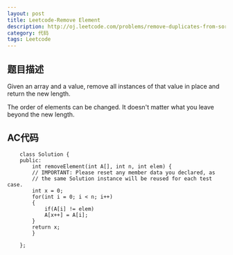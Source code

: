```yaml
---
layout: post
title: Leetcode-Remove Element
description: http://oj.leetcode.com/problems/remove-duplicates-from-sorted-array/
category: 代码
tags: Leetcode
---
```

## 题目描述

Given an array and a value, remove all instances of that value in place and return the new length.

The order of elements can be changed. It doesn't matter what you leave beyond the new length.

## AC代码
		class Solution {
		public:
		    int removeElement(int A[], int n, int elem) {
			// IMPORTANT: Please reset any member data you declared, as
			// the same Solution instance will be reused for each test case.
			int x = 0;
			for(int i = 0; i < n; i++)
			{
			    if(A[i] != elem)
				A[x++] = A[i];
			}
			return x;
		    }
		    
		};

